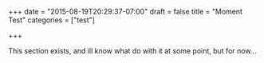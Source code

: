 +++
date = "2015-08-19T20:29:37-07:00"
draft = false
title = "Moment Test"
categories = ["test"]

+++

This section exists, and ill know what do with it at some point, but for now...
